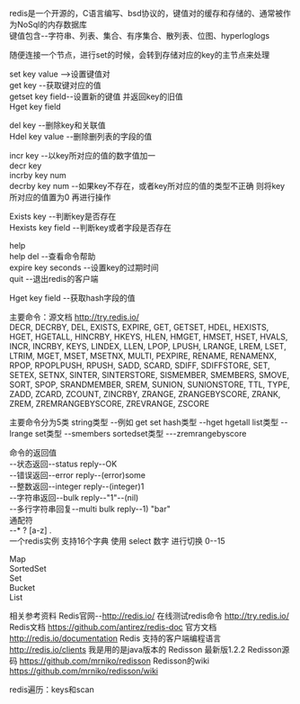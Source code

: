 redis是一个开源的，C语言编写、bsd协议的，键值对的缓存和存储的、通常被作为NoSql的内存数据库  
   键值包含--字符串、列表、集合、有序集合、散列表、位图、hyperloglogs  
   
随便连接一个节点，进行set的时候，会转到存储对应的key的主节点来处理


  
  set key value  -->设置键值对  
  get key           --获取键对应的值  
 getset key field--设置新的键值 并返回key的旧值  
Hget key field  
  
 del   key       --删除key和关联值  
Hdel key value  --删除删列表的字段的值  
  
 incr key  --以key所对应的值的数字值加一  
decr key  
incrby key num  
decrby key num   --如果key不存在，或者key所对应的值的类型不正确  则将key所对应的值置为0 再进行操作  
  
Exists  key  --判断key是否存在  
Hexists key field  --判断key或者字段是否存在  
  
help  
help del --查看命令帮助  
expire key seconds   --设置key的过期时间  
quit   --退出redis的客户端  
  
  
Hget key field   --获取hash字段的值  

主要命令：源文档 <http://try.redis.io/>   
DECR, DECRBY, DEL, EXISTS, EXPIRE, GET, GETSET, HDEL, HEXISTS, HGET, HGETALL, HINCRBY, HKEYS, HLEN, HMGET, HMSET, HSET, HVALS, INCR, INCRBY, KEYS, LINDEX, LLEN, LPOP, LPUSH, LRANGE, LREM, LSET, LTRIM, MGET, MSET, MSETNX, MULTI, PEXPIRE, RENAME, RENAMENX, RPOP, RPOPLPUSH, RPUSH, SADD, SCARD, SDIFF, SDIFFSTORE, SET, SETEX, SETNX, SINTER, SINTERSTORE, SISMEMBER, SMEMBERS, SMOVE, SORT, SPOP, SRANDMEMBER, SREM, SUNION, SUNIONSTORE, TTL, TYPE, ZADD, ZCARD, ZCOUNT, ZINCRBY, ZRANGE, ZRANGEBYSCORE, ZRANK, ZREM, ZREMRANGEBYSCORE, ZREVRANGE, ZSCORE  

主要命令分为5类
string类型   --例如 get set
hash类型    --hget hgetall
list类型      -- lrange
set类型     --smembers
sortedset类型  ---zremrangebyscore

命令的返回值  
      --状态返回--status reply--OK  
     --错误返回--error reply--(error)some   
    --整数返回--integer reply--(integer)1  
    --字符串返回--bulk reply--"1"--(nil)  
   --多行字符串回复--multi bulk reply--1) "bar"  
通配符  
 --* ? [a-z] \.  
一个redis实例 支持16个字典 使用 select 数字 进行切换 0--15  
  
Map  
SortedSet  
Set  
Bucket  
List  
  
相关参考资料
Redis官网--http://redis.io/
                 在线测试redis命令 http://try.redis.io/
               Redis文档 https://github.com/antirez/redis-doc
               官方文档 http://redis.io/documentation 
Redis 支持的客户端编程语言  http://redis.io/clients
我是用的是java版本的  Redisson  最新版1.2.2
Redisson源码  https://github.com/mrniko/redisson
Redisson的wiki https://github.com/mrniko/redisson/wiki



redis遍历：keys和scan




















